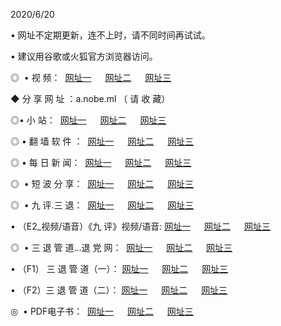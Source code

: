 <p>2020/6/20
<p>• 网址不定期更新，连不上时，请不同时间再试试。
<p>• 建议用谷歌或火狐官方浏览器访问。
<p>◎  • 视 频： 
<a href="http://ksj.shirokuriwaki.com/" target="_blank">网址一</a> 　 
<a href="http://kij.shirokuriwaki.com/" target="_blank">网址二</a> 　 
<a href="http://kbj.shirokuriwaki.com/b.html" target="_blank">网址三</a>
<p>◆ 分 享 网 址 ：a.nobe.ml  （ 请 收 藏） </p>

<p>◎•  小 站：  
<a href="http://ksj.shirokuriwaki.com/f.html" target="_blank">网址一</a> 　 
<a href="http://kij.shirokuriwaki.com/h.html" target="_blank">网址二</a> 　 
<a href="http://kbj.shirokuriwaki.com/k/" target="_blank">网址三</a></p><p>

<p>◎  • 翻 墙 软 件 ：  
<a href="http://ksj.shirokuriwaki.com/ff/" target="_blank">网址一</a> 　 
<a href="http://kij.shirokuriwaki.com/s/read/a1_nd.html" target="_blank">网址二</a> 　 
<a href="http://kbj.shirokuriwaki.com/ff/index.html" target="_blank">网址三</a></p>
<p>◎  • 每 日 新 闻：  
<a href="http://ksj.shirokuriwaki.com/day/" target="_blank">网址一</a> 　 
<a href="http://kij.shirokuriwaki.com/day/" target="_blank">网址二</a> 　 
<a href="http://kbj.shirokuriwaki.com/day/index.html" target="_blank">网址三</a></p>
<p>◎   • 短 波 分 享：  
<a href="http://ksj.shirokuriwaki.com/h/" target="_blank">网址一</a> 　 
<a href="http://kij.shirokuriwaki.com/h/" target="_blank">网址二</a> 　 
<a href="http://kbj.shirokuriwaki.com/h/index.html" target="_blank">网址三</a></p>
<p>◎   • 九 评.三 退：  
<a href="http://ksj.shirokuriwaki.com/t/" target="_blank">网址一</a> 　 
<a href="http://kij.shirokuriwaki.com/v2/index.html" target="_blank">网址二</a> 　 
<a href="http://kbj.shirokuriwaki.com/tt/index.html" target="_blank">网址三</a> 　</p>
<p>  • （E2_视频/语音）《九 评》视频/语音: 
<a href="http://ksj.shirokuriwaki.com/7738.html" target="_blank">网址一</a> 　 
<a href="http://kij.shirokuriwaki.com/7614.html" target="_blank">网址二</a> 　 
<a href="http://kbj.shirokuriwaki.com/7633.html" target="_blank">网址三</a></p>
<p>◎   • 三 退 管 道...退 党 网：  
<a href="http://ksj.shirokuriwaki.com/go/td1.html" target="_blank">网址一</a> 　 
<a href="http://kij.shirokuriwaki.com/go/td2.html" target="_blank">网址二</a> 　 
<a href="http://kbj.shirokuriwaki.com/go/td3.html" target="_blank">网址三</a></p>
<p>  • （F1） 三 退 管 道（一）： 
<a href="http://ksj.shirokuriwaki.com/dd/" target="_blank">网址一</a> 　 
<a href="http://kij.shirokuriwaki.com/s/read/a1_tdx.html" target="_blank">网址二</a> 　 
<a href="http://kbj.shirokuriwaki.com/dd/" target="_blank">网址三</a></p>
<p>  • （F2）三 退 管 道（二）： 
<a href="http://kij.shirokuriwaki.com/d/" target="_blank">网址一</a> 　 
<a href="http://ksj.shirokuriwaki.com/d/index.html" target="_blank">网址二</a> 　 
<a href="http://kbj.shirokuriwaki.com/d/" target="_blank">网址三</a></p>
<p>◎   • PDF电子书：  
<a href="http://ksj.shirokuriwaki.com/p/" target="_blank">网址一</a> 　 
<a href="http://kij.shirokuriwaki.com/p/index.html" target="_blank">网址二</a> 　 
<a href="http://kbj.shirokuriwaki.com/p/" target="_blank">网址三</a></p>
